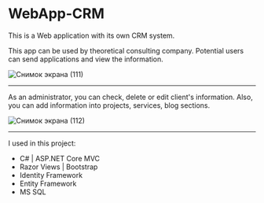 # WebApp-CRM
This is a Web application with its own CRM system.

This app can be used by theoretical consulting company. 
Potential users can send applications and view the information. 

![Снимок экрана (111)](https://user-images.githubusercontent.com/106334144/200833108-216ac5e3-39ab-471d-81ca-3b1df180e649.png)
____

As an administrator, you can check, delete or edit client's information. Also, you can add information into projects, services, blog sections.

![Снимок экрана (112)](https://user-images.githubusercontent.com/106334144/200833683-79493885-0a5e-47ac-8664-d20093be577f.png)
_____

I used in this project: 

- C# | ASP.NET Core MVC
- Razor Views | Bootstrap
- Identity Framework
- Entity Framework
- MS SQL
